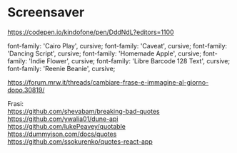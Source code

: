 # Screensaver


https://codepen.io/kindofone/pen/DddNdL?editors=1100

font-family: 'Cairo Play', cursive;
font-family: 'Caveat', cursive;
font-family: 'Dancing Script', cursive;
font-family: 'Homemade Apple', cursive;
font-family: 'Indie Flower', cursive;
font-family: 'Libre Barcode 128 Text', cursive;
font-family: 'Reenie Beanie', cursive;


https://forum.mrw.it/threads/cambiare-frase-e-immagine-al-giorno-dopo.30819/

Frasi:  
https://github.com/shevabam/breaking-bad-quotes  
https://github.com/ywalia01/dune-api  
https://github.com/lukePeavey/quotable  
https://dummyjson.com/docs/quotes  
https://github.com/ssokurenko/quotes-react-app  
